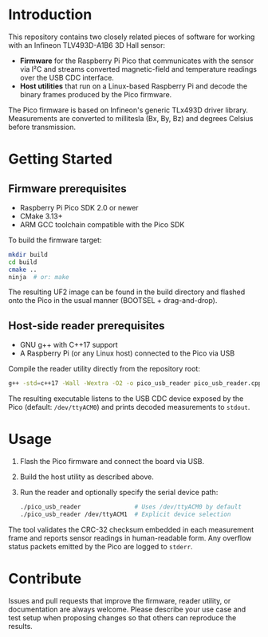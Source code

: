 # Introduction

This repository contains two closely related pieces of software for working with an
Infineon TLV493D-A1B6 3D Hall sensor:

* **Firmware** for the Raspberry Pi Pico that communicates with the sensor via I²C and
  streams converted magnetic-field and temperature readings over the USB CDC interface.
* **Host utilities** that run on a Linux-based Raspberry Pi and decode the binary frames
  produced by the Pico firmware.

The Pico firmware is based on Infineon's generic TLx493D driver library. Measurements are
converted to millitesla (Bx, By, Bz) and degrees Celsius before transmission.

# Getting Started

## Firmware prerequisites

* Raspberry Pi Pico SDK 2.0 or newer
* CMake 3.13+
* ARM GCC toolchain compatible with the Pico SDK

To build the firmware target:

```bash
mkdir build
cd build
cmake ..
ninja  # or: make
```

The resulting UF2 image can be found in the build directory and flashed onto the Pico in
the usual manner (BOOTSEL + drag-and-drop).

## Host-side reader prerequisites

* GNU g++ with C++17 support
* A Raspberry Pi (or any Linux host) connected to the Pico via USB

Compile the reader utility directly from the repository root:

```bash
g++ -std=c++17 -Wall -Wextra -O2 -o pico_usb_reader pico_usb_reader.cpp
```

The resulting executable listens to the USB CDC device exposed by the Pico (default:
`/dev/ttyACM0`) and prints decoded measurements to `stdout`.

# Usage

1. Flash the Pico firmware and connect the board via USB.
2. Build the host utility as described above.
3. Run the reader and optionally specify the serial device path:

   ```bash
   ./pico_usb_reader               # Uses /dev/ttyACM0 by default
   ./pico_usb_reader /dev/ttyACM1  # Explicit device selection
   ```

The tool validates the CRC-32 checksum embedded in each measurement frame and reports
sensor readings in human-readable form. Any overflow status packets emitted by the Pico
are logged to `stderr`.

# Contribute

Issues and pull requests that improve the firmware, reader utility, or documentation are
always welcome. Please describe your use case and test setup when proposing changes so
that others can reproduce the results.
